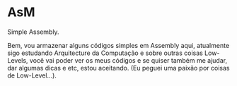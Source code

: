 # AsM
Simple Assembly.

Bem, vou armazenar alguns códigos simples em Assembly aqui, atualmente sigo estudando Arquitecture da Computação e sobre
outras coisas Low-Levels, você vai poder ver os meus códigos e se quiser também me ajudar, dar algumas dicas e etc, estou aceitando.
(Eu peguei uma paixão por coisas de Low-Level...).
